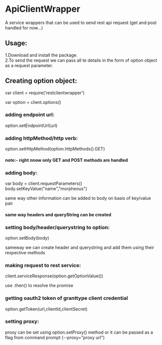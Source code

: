 # ApiClientWrapper
A service wrappers that can be used to send rest api request (get and post handled for now...)

## Usage:
1.Download and install the package.</br>
2.To send the request we can pass all te details in the form of option object as a request parameter.

## Creating option object:
var client = require('restclientwrapper')

var option = client.options()
### adding endpoint url:
option.setEndpointUrl(url)

### adding httpMethod/http verb:
option.setHttpMethod(option.httpMethods().GET)
#### note:- right nnow only GET and POST methods are handled

### adding body:
var body = client.requestParameters()
body.setKeyValue("name","morpheous")

same way other information can be added to body on basis of key/value pair

#### same way headers and queryString can be created

### setting body/header/querystring to option:
option.setBody(body)

sameway we can create header and querystring and add them using their respective methods

### making request to rest service:

client.serviceResponse(option.getOptionValue())

use .then() to resolve the promise 

### getting oauth2 token of granttype client credential

option.getToken(url,clientId,clientSecret)

### setting proxy:
proxy can be set using option.setProxy() method or it can be passed as a flag from command prompt (--proxy="proxy url")
